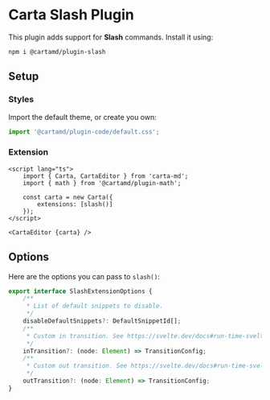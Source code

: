 # Carta Slash Plugin

This plugin adds support for **Slash** commands. Install it using:

```
npm i @cartamd/plugin-slash
```

## Setup

### Styles

Import the default theme, or create you own:

```ts
import '@cartamd/plugin-code/default.css';
```

### Extension

```svelte
<script lang="ts">
	import { Carta, CartaEditor } from 'carta-md';
	import { math } from '@cartamd/plugin-math';

	const carta = new Carta({
		extensions: [slash()]
	});
</script>

<CartaEditor {carta} />
```

## Options

Here are the options you can pass to `slash()`:

```ts
export interface SlashExtensionOptions {
	/**
	 * List of default snippets to disable.
	 */
	disableDefaultSnippets?: DefaultSnippetId[];
	/**
	 * Custom in transition. See https://svelte.dev/docs#run-time-svelte-transition.
	 */
	inTransition?: (node: Element) => TransitionConfig;
	/**
	 * Custom out transition. See https://svelte.dev/docs#run-time-svelte-transition.
	 */
	outTransition?: (node: Element) => TransitionConfig;
}
```
